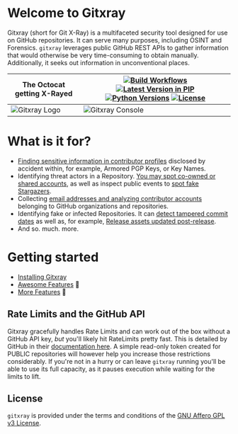 # Welcome to Gitxray 
Gitxray (short for Git X-Ray) is a multifaceted security tool designed for use on GitHub repositories. It can serve many purposes, including OSINT and Forensics. `gitxray` leverages public GitHub REST APIs to gather information that would otherwise be very time-consuming to obtain manually. Additionally, it seeks out information in unconventional places.

The Octocat getting X-Rayed  | [![Build Workflows](https://github.com/kulkansecurity/gitxray/actions/workflows/ci.yml/badge.svg?branch=main)](https://github.com/kulkansecurity/gitxray) [![Latest Version in PIP](https://img.shields.io/pypi/v/gitxray.svg)](https://pypi.org/project/gitxray) [![Python Versions](https://img.shields.io/pypi/pyversions/gitxray.svg)](https://pypi.org/project/gitxray) [![License](https://img.shields.io/pypi/l/gitxray.svg)](https://github.com/kulkansecurity/gitxray/blob/main/LICENSE)
--- | ---
![Gitxray Logo](https://kulkansecurity.github.io/gitxray/images/logo_gitxray.png "Gitxray Logo") | ![Gitxray Console](https://kulkansecurity.github.io/gitxray/images/console_gitxray.png "Gitxray Console")
<div style="clear: both;"></div>

# What is it for?
* [Finding sensitive information in contributor profiles](/awesome_features/#unintended-disclosures-in-contributor-profiles) disclosed by accident within, for example, Armored PGP Keys, or Key Names.
* Identifying threat actors in a Repository. [You may spot co-owned or shared accounts](/awesome_features/#spotting-shared-co-owned-or-fake-contributors), as well as inspect public events to [spot fake Stargazers](/awesome_features/#fake-stars-private-repos-gone-public-and-more).
* Collecting [email addresses and analyzing contributor accounts](/more_features/#lots-of-e-mail-addresses-and-profiling-data) belonging to GitHub organizations and repositories.
* Identifying fake or infected Repositories. It can [detect tampered commit dates](/awesome_features/#untrustworthy-repositories-and-activity) as well as, for example, [Release assets updated post-release](/more_features/#looking-out-for-malicious-releases-and-assets).
* And so. much. more.

# Getting started
* [Installing Gitxray](installing.md)
* [Awesome Features](awesome_features.md) &#128171;
* [More Features](more_features.md) &#129470;

## Rate Limits and the GitHub API

Gitxray gracefully handles Rate Limits and can work out of the box without a GitHub API key, _but_ you'll likely hit RateLimits pretty fast. This is detailed by GitHub in their [documentation here](https://docs.github.com/en/rest/using-the-rest-api/rate-limits-for-the-rest-api?apiVersion=2022-11-28#primary-rate-limit-for-unauthenticated-users). A simple read-only token created for PUBLIC repositories will however help you increase those restrictions considerably. If you're not in a hurry or can leave `gitxray` running you'll be able to use its full capacity, as it pauses execution while waiting for the limits to lift.

## License

`gitxray` is provided under the terms and conditions of the [GNU Affero GPL v3 License](https://www.gnu.org/licenses/agpl-3.0.txt).
